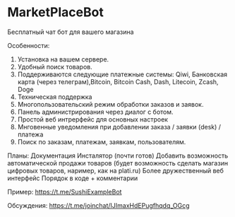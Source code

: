 # MarketPlaceBot
Бесплатный чат бот для вашего магазина

Особенности:
1) Установка на вашем сервере.
2) Удобный поиск товаров.
3) Поддерживаются следующие платежные системы: Qiwi, Банковская карта (через телеграм),Bitcoin, Bitcoin Cash, Dash, Litecoin, Zcash, Doge
4) Техническая поддержка
5) Многопользовательский режим обработки заказов и заявок.
6) Панель администрирования через диалог с ботом.
7) Простой веб интрерфейс для основных настроек
8) Мнговенные уведомления при добавлении заказа / заявки (desk) / платежа
9) Поиск по заказам, платежам, заявкам, пользователям.


Планы:
Документация
Инсталятор (почти готов)
Добавить возможность автоматической продажи товаров (будет возможность сделать магазин цифровых товаров, наример, как на plati.ru)
Более дружественный веб интерфейс
Порядок в коде + комментарии

Пример:
https://t.me/SushiExampleBot

Обсуждения:
https://t.me/joinchat/IJImaxHdEPugfhqdq_OGcg


